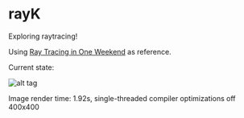 # rayK
Exploring raytracing!

Using [Ray Tracing in One Weekend](http://in1weekend.blogspot.com.au/2016/01/ray-tracing-in-one-weekend.html) as reference.

Current state:

![alt tag](https://cloud.githubusercontent.com/assets/6304331/25363006/df31763a-299a-11e7-9bff-4aca89ef5a45.png)

Image render time:  1.92s, single-threaded
compiler optimizations off
400x400
